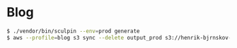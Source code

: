 Blog
====


``` bash
$ ./vendor/bin/sculpin --env=prod generate
$ aws --profile=blog s3 sync --delete output_prod s3://henrik-bjrnskov-dk
```
